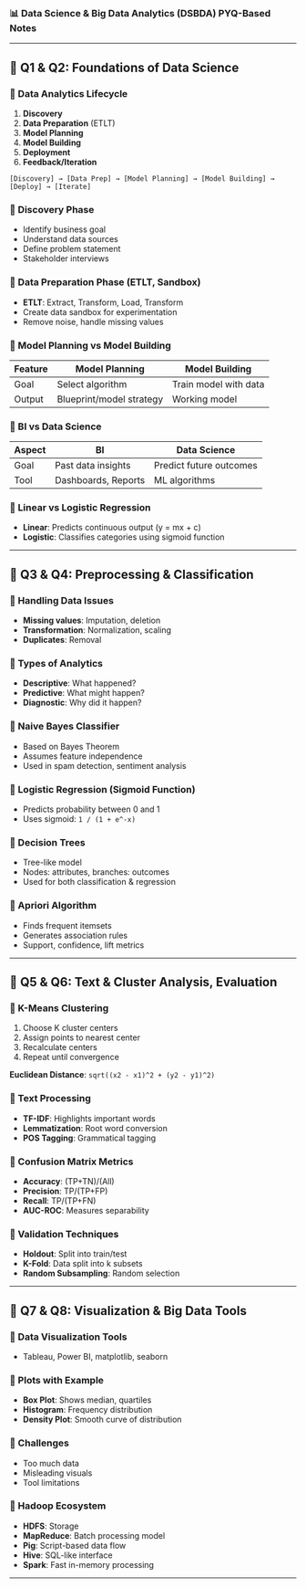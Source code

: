 ### 📊 Data Science & Big Data Analytics (DSBDA) PYQ-Based Notes

---

## 🔷 Q1 & Q2: Foundations of Data Science

### 📌 Data Analytics Lifecycle

1. **Discovery**
2. **Data Preparation** (ETLT)
3. **Model Planning**
4. **Model Building**
5. **Deployment**
6. **Feedback/Iteration**

```
[Discovery] → [Data Prep] → [Model Planning] → [Model Building] → [Deploy] → [Iterate]
```

### 📌 Discovery Phase

* Identify business goal
* Understand data sources
* Define problem statement
* Stakeholder interviews

### 📌 Data Preparation Phase (ETLT, Sandbox)

* **ETLT**: Extract, Transform, Load, Transform
* Create data sandbox for experimentation
* Remove noise, handle missing values

### 📌 Model Planning vs Model Building

| Feature | Model Planning           | Model Building        |
| ------- | ------------------------ | --------------------- |
| Goal    | Select algorithm         | Train model with data |
| Output  | Blueprint/model strategy | Working model         |

### 📌 BI vs Data Science

| Aspect | BI                  | Data Science            |
| ------ | ------------------- | ----------------------- |
| Goal   | Past data insights  | Predict future outcomes |
| Tool   | Dashboards, Reports | ML algorithms           |

### 📌 Linear vs Logistic Regression

* **Linear**: Predicts continuous output (y = mx + c)
* **Logistic**: Classifies categories using sigmoid function

---

## 🔷 Q3 & Q4: Preprocessing & Classification

### 📌 Handling Data Issues

* **Missing values**: Imputation, deletion
* **Transformation**: Normalization, scaling
* **Duplicates**: Removal

### 📌 Types of Analytics

* **Descriptive**: What happened?
* **Predictive**: What might happen?
* **Diagnostic**: Why did it happen?

### 📌 Naive Bayes Classifier

* Based on Bayes Theorem
* Assumes feature independence
* Used in spam detection, sentiment analysis

### 📌 Logistic Regression (Sigmoid Function)

* Predicts probability between 0 and 1
* Uses sigmoid: `1 / (1 + e^-x)`

### 📌 Decision Trees

* Tree-like model
* Nodes: attributes, branches: outcomes
* Used for both classification & regression

### 📌 Apriori Algorithm

* Finds frequent itemsets
* Generates association rules
* Support, confidence, lift metrics

---

## 🔷 Q5 & Q6: Text & Cluster Analysis, Evaluation

### 📌 K-Means Clustering

1. Choose K cluster centers
2. Assign points to nearest center
3. Recalculate centers
4. Repeat until convergence

**Euclidean Distance**: `sqrt((x2 - x1)^2 + (y2 - y1)^2)`

### 📌 Text Processing

* **TF-IDF**: Highlights important words
* **Lemmatization**: Root word conversion
* **POS Tagging**: Grammatical tagging

### 📌 Confusion Matrix Metrics

* **Accuracy**: (TP+TN)/(All)
* **Precision**: TP/(TP+FP)
* **Recall**: TP/(TP+FN)
* **AUC-ROC**: Measures separability

### 📌 Validation Techniques

* **Holdout**: Split into train/test
* **K-Fold**: Data split into k subsets
* **Random Subsampling**: Random selection

---

## 🔷 Q7 & Q8: Visualization & Big Data Tools

### 📌 Data Visualization Tools

* Tableau, Power BI, matplotlib, seaborn

### 📌 Plots with Example

* **Box Plot**: Shows median, quartiles
* **Histogram**: Frequency distribution
* **Density Plot**: Smooth curve of distribution

### 📌 Challenges

* Too much data
* Misleading visuals
* Tool limitations

### 📌 Hadoop Ecosystem

* **HDFS**: Storage
* **MapReduce**: Batch processing model
* **Pig**: Script-based data flow
* **Hive**: SQL-like interface
* **Spark**: Fast in-memory processing

---
